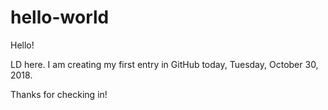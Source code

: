 # hello-world

Hello!

LD here. I am creating my first entry in GitHub today, Tuesday, October 30, 2018.

Thanks for checking in!
